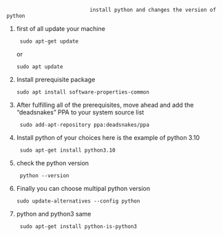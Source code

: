                                install python and changes the version of python
                               
1. first of all update your machine

        sudo apt-get update
        
      or
        
       sudo apt update

2.  Install prerequisite package

        sudo apt install software-properties-common
        

3. After fulfilling all of the prerequisites, move ahead and add the “deadsnakes” PPA to your system source list

        sudo add-apt-repository ppa:deadsnakes/ppa
     

4. Install python of your choices here is the example of python 3.10

        sudo apt-get install python3.10
        
       
5. check the python version

        python --version
        
6. Finally you can choose multipal python version

       sudo update-alternatives --config python
       
7. python  and python3 same

        sudo apt-get install python-is-python3

       
